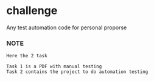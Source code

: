 # challenge
Any test automation code for personal proporse

### NOTE
```
Here the 2 task

Task 1 is a PDF with manual testing 
Task 2 contains the project to do automation testing